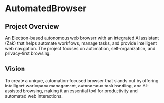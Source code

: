 # AutomatedBrowser

## Project Overview
An Electron-based autonomous web browser with an integrated AI assistant (Zak) that helps automate workflows, manage tasks, and provide intelligent web navigation. The project focuses on automation, self-organization, and privacy-first browsing.

## Vision
To create a unique, automation-focused browser that stands out by offering intelligent workspace management, autonomous task handling, and AI-assisted browsing, making it an essential tool for productivity and automated web interactions.
